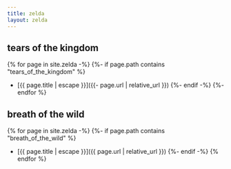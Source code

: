 ```yaml
---
title: zelda
layout: zelda
---
```


## tears of the kingdom
{% for page in site.zelda -%}
  {%- if page.path contains "tears_of_the_kingdom" %}
- [{{ page.title | escape }}]({{- page.url | relative_url }})
  {%- endif -%}
{%- endfor %}

## breath of the wild
{% for page in site.zelda -%}
  {%- if page.path contains "breath_of_the_wild" %}
- [{{ page.title | escape }}]({{ page.url | relative_url }})
  {%- endif -%}
{% endfor %}